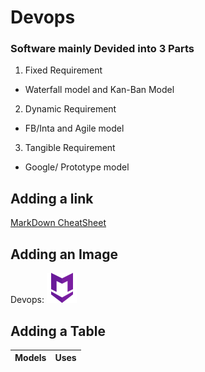 # Devops
### **Software mainly Devided into 3 Parts**

1. Fixed Requirement
- Waterfall model and Kan-Ban Model

2. Dynamic Requirement
- FB/Inta and Agile model

3. Tangible Requirement
- Google/ Prototype model

## Adding a link
[MarkDown CheatSheet](https://github.com/adam-p/markdown-here/wiki/Markdown-Cheatsheet)

## Adding an Image
Devops: 
![alt text](https://github.com/adam-p/markdown-here/raw/master/src/common/images/icon48.png "Logo Title Text 1")

## Adding a Table
|    Models     |  Uses         |
| ------------- |:-------------:|

